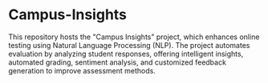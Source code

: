 # Campus-Insights
This repository hosts the "Campus Insights" project, which enhances online testing using Natural Language Processing (NLP). The project automates evaluation by analyzing student responses, offering intelligent insights, automated grading, sentiment analysis, and customized feedback generation to improve assessment methods.

